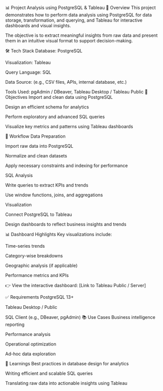📊 Project Analysis using PostgreSQL & Tableau
🧩 Overview
This project demonstrates how to perform data analysis using PostgreSQL for data storage, transformation, and querying, and Tableau for interactive dashboards and visual insights.

The objective is to extract meaningful insights from raw data and present them in an intuitive visual format to support decision-making.

🛠 Tech Stack
Database: PostgreSQL

Visualization: Tableau

Query Language: SQL

Data Source: (e.g., CSV files, APIs, internal database, etc.)

Tools Used: pgAdmin / DBeaver, Tableau Desktop / Tableau Public
📌 Objectives
Import and clean data using PostgreSQL

Design an efficient schema for analytics

Perform exploratory and advanced SQL queries

Visualize key metrics and patterns using Tableau dashboards

🔄 Workflow
Data Preparation

Import raw data into PostgreSQL

Normalize and clean datasets

Apply necessary constraints and indexing for performance

SQL Analysis

Write queries to extract KPIs and trends

Use window functions, joins, and aggregations

Visualization

Connect PostgreSQL to Tableau

Design dashboards to reflect business insights and trends

📊 Dashboard Highlights
Key visualizations include:

Time-series trends

Category-wise breakdowns

Geographic analysis (if applicable)

Performance metrics and KPIs

👉 View the interactive dashboard: [Link to Tableau Public / Server]

✅ Requirements
PostgreSQL 13+

Tableau Desktop / Public

SQL Client (e.g., DBeaver, pgAdmin)
📚 Use Cases
Business intelligence reporting

Performance analysis

Operational optimization

Ad-hoc data exploration

🧠 Learnings
Best practices in database design for analytics

Writing efficient and scalable SQL queries

Translating raw data into actionable insights using Tableau

